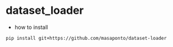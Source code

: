 # dataset_loader

- how to install 
```
pip install git+https://github.com/masaponto/dataset-loader
```
